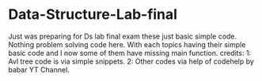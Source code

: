 # Data-Structure-Lab-final
Just was preparing for Ds lab final exam these just basic simple code. Nothing problem solving code here. With each topics having their simple basic code and I now some of them have missing main function. 
credits:
1: Avl tree code is via simple snippets.
2: Other codes via help of codehelp by babar YT Channel.

